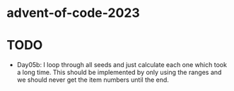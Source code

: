 # advent-of-code-2023

# TODO
- Day05b: I loop through all seeds and just calculate each one which took a long time. This should be implemented by only using the ranges and we should never get the item numbers until the end.
